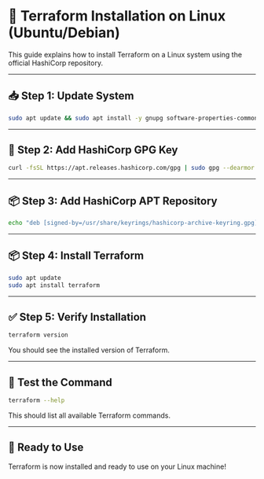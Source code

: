 
# 🐧 Terraform Installation on Linux (Ubuntu/Debian)

This guide explains how to install Terraform on a Linux system using the official HashiCorp repository.

---

## 📥 Step 1: Update System

```bash
sudo apt update && sudo apt install -y gnupg software-properties-common curl
```

---

## 🔑 Step 2: Add HashiCorp GPG Key

```bash
curl -fsSL https://apt.releases.hashicorp.com/gpg | sudo gpg --dearmor -o /usr/share/keyrings/hashicorp-archive-keyring.gpg
```

---

## 📦 Step 3: Add HashiCorp APT Repository

```bash
echo "deb [signed-by=/usr/share/keyrings/hashicorp-archive-keyring.gpg] https://apt.releases.hashicorp.com $(lsb_release -cs) main" | sudo tee /etc/apt/sources.list.d/hashicorp.list
```

---

## 📦 Step 4: Install Terraform

```bash
sudo apt update
sudo apt install terraform
```

---

## ✅ Step 5: Verify Installation

```bash
terraform version
```

You should see the installed version of Terraform.

---

## 🧪 Test the Command

```bash
terraform --help
```

This should list all available Terraform commands.

---

## 🚀 Ready to Use

Terraform is now installed and ready to use on your Linux machine!
